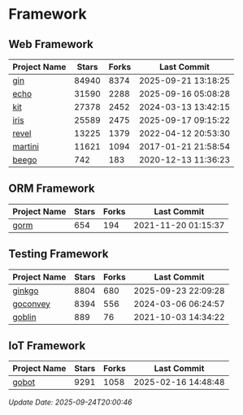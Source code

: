 # Framework

## Web Framework
| Project Name | Stars | Forks | Last Commit |
| ------------ | ----- | ----- | ----------- |
| [gin](https://github.com/gin-gonic/gin) | 84940 | 8374 | 2025-09-21 13:18:25 |
| [echo](https://github.com/labstack/echo) | 31590 | 2288 | 2025-09-16 05:08:28 |
| [kit](https://github.com/go-kit/kit) | 27378 | 2452 | 2024-03-13 13:42:15 |
| [iris](https://github.com/kataras/iris) | 25589 | 2475 | 2025-09-17 09:15:22 |
| [revel](https://github.com/revel/revel) | 13225 | 1379 | 2022-04-12 20:53:30 |
| [martini](https://github.com/go-martini/martini) | 11621 | 1094 | 2017-01-21 21:58:54 |
| [beego](https://github.com/astaxie/beego) | 742 | 183 | 2020-12-13 11:36:23 |

## ORM Framework
| Project Name | Stars | Forks | Last Commit |
| ------------ | ----- | ----- | ----------- |
| [gorm](https://github.com/jinzhu/gorm) | 654 | 194 | 2021-11-20 01:15:37 |

## Testing Framework
| Project Name | Stars | Forks | Last Commit |
| ------------ | ----- | ----- | ----------- |
| [ginkgo](https://github.com/onsi/ginkgo) | 8804 | 680 | 2025-09-23 22:09:28 |
| [goconvey](https://github.com/smartystreets/goconvey) | 8394 | 556 | 2024-03-06 06:24:57 |
| [goblin](https://github.com/franela/goblin) | 889 | 76 | 2021-10-03 14:34:22 |

## IoT Framework
| Project Name | Stars | Forks | Last Commit |
| ------------ | ----- | ----- | ----------- |
| [gobot](https://github.com/hybridgroup/gobot) | 9291 | 1058 | 2025-02-16 14:48:48 |

*Update Date: 2025-09-24T20:00:46*